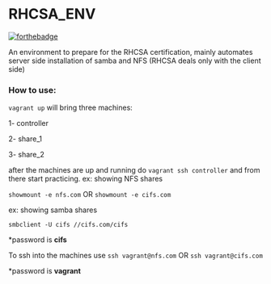 # RHCSA_ENV
[![forthebadge](https://forthebadge.com/images/badges/made-with-ruby.svg)](https://forthebadge.com)

An environment to prepare for the RHCSA certification, mainly automates server side installation of samba and NFS (RHCSA deals only with the client side)

### How to use:

`vagrant up` will bring three machines:

1- controller 

2- share_1

3- share_2

after the machines are up and running do `vagrant ssh controller` and from there start practicing.
ex: showing NFS shares 

`showmount -e nfs.com` OR `showmount -e cifs.com`

ex: showing samba shares 

`smbclient -U cifs //cifs.com/cifs`

*password is **cifs**

 To ssh into the machines use 
`ssh vagrant@nfs.com` OR `ssh vagrant@cifs.com` 

*password is **vagrant**

